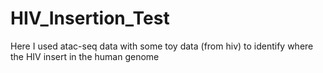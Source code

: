 # HIV_Insertion_Test
Here I used atac-seq data with some toy data (from hiv) to identify where the HIV insert in the human genome
